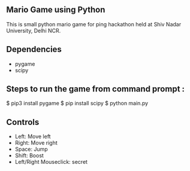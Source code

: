 ## Mario Game using Python
This is small python mario game for ping hackathon held at Shiv Nadar University, Delhi NCR.

## Dependencies	
* pygame	
* scipy	

## Steps to run the game from command prompt :
$ pip3 install pygame
$ pip install scipy
$ python main.py

## Controls
* Left: Move left  
* Right: Move right  
* Space: Jump  
* Shift: Boost   
* Left/Right Mouseclick: secret
